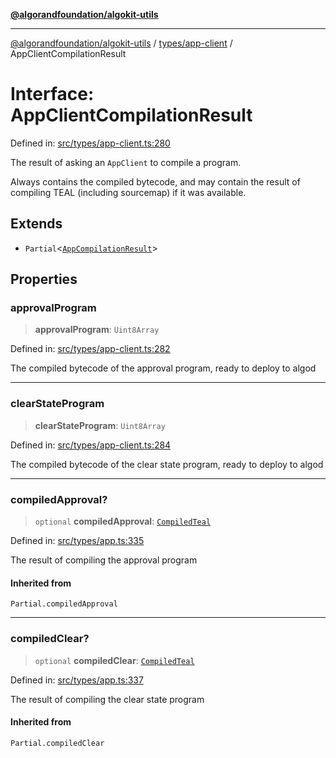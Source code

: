 [**@algorandfoundation/algokit-utils**](../../../README.md)

***

[@algorandfoundation/algokit-utils](../../../README.md) / [types/app-client](../README.md) / AppClientCompilationResult

# Interface: AppClientCompilationResult

Defined in: [src/types/app-client.ts:280](https://github.com/algorandfoundation/algokit-utils-ts/blob/main/src/types/app-client.ts#L280)

The result of asking an `AppClient` to compile a program.

Always contains the compiled bytecode, and may contain the result of compiling TEAL (including sourcemap) if it was available.

## Extends

- `Partial`\<[`AppCompilationResult`](../../app/interfaces/AppCompilationResult.md)\>

## Properties

### approvalProgram

> **approvalProgram**: `Uint8Array`

Defined in: [src/types/app-client.ts:282](https://github.com/algorandfoundation/algokit-utils-ts/blob/main/src/types/app-client.ts#L282)

The compiled bytecode of the approval program, ready to deploy to algod

***

### clearStateProgram

> **clearStateProgram**: `Uint8Array`

Defined in: [src/types/app-client.ts:284](https://github.com/algorandfoundation/algokit-utils-ts/blob/main/src/types/app-client.ts#L284)

The compiled bytecode of the clear state program, ready to deploy to algod

***

### compiledApproval?

> `optional` **compiledApproval**: [`CompiledTeal`](../../app/interfaces/CompiledTeal.md)

Defined in: [src/types/app.ts:335](https://github.com/algorandfoundation/algokit-utils-ts/blob/main/src/types/app.ts#L335)

The result of compiling the approval program

#### Inherited from

`Partial.compiledApproval`

***

### compiledClear?

> `optional` **compiledClear**: [`CompiledTeal`](../../app/interfaces/CompiledTeal.md)

Defined in: [src/types/app.ts:337](https://github.com/algorandfoundation/algokit-utils-ts/blob/main/src/types/app.ts#L337)

The result of compiling the clear state program

#### Inherited from

`Partial.compiledClear`
